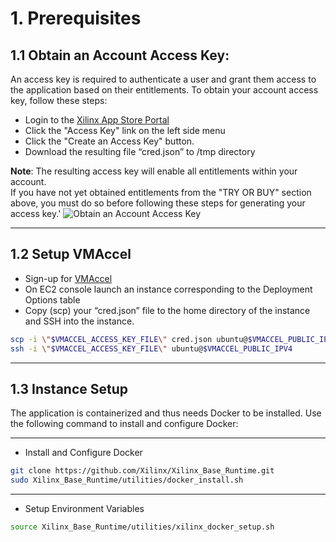 # 1. Prerequisites
## 1.1 Obtain an Account Access Key:
An access key is required to authenticate a user and grant them access to the application based on their entitlements.
To obtain your account access key, follow these steps:
+ Login to the [Xilinx App Store Portal](https://appstore.xilinx.com/)
+ Click the \"Access Key\" link on the left side menu
+ Click the \"Create an Access Key\" button.
+ Download the resulting file “cred.json” to /tmp directory

**Note**:  The resulting access key will enable all entitlements within your account.  
If you have not yet obtained entitlements from the \"TRY OR BUY\" section above, you must do so before following these steps for generating your access key.'
![Obtain an Account Access Key](assets/common/get_access_key.png)

---

## 1.2 Setup VMAccel
+ Sign-up for [VMAccel](https://www.vmaccel.com/xilinxtrial)
+ On EC2 console launch an instance corresponding to the Deployment Options table
+ Copy (scp) your “cred.json” file to the home directory of the instance and SSH into the instance.

```bash
scp -i \"$VMACCEL_ACCESS_KEY_FILE\" cred.json ubuntu@$VMACCEL_PUBLIC_IPV4:/home/ubuntu/
ssh -i \"$VMACCEL_ACCESS_KEY_FILE\" ubuntu@$VMACCEL_PUBLIC_IPV4
```

---

## 1.3 Instance Setup
The application is containerized and thus needs Docker to be installed.
Use the following command to install and configure Docker:

---

+ Install and Configure Docker

```bash
git clone https://github.com/Xilinx/Xilinx_Base_Runtime.git
sudo Xilinx_Base_Runtime/utilities/docker_install.sh
```

---

+ Setup Environment Variables

```bash
source Xilinx_Base_Runtime/utilities/xilinx_docker_setup.sh
```
